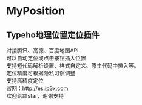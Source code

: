 # MyPosition
## Typeho地理位置定位插件  
对接腾讯、高德、百度地图API  
可以自动定位或点击按钮插入位置  
支持短代码解析设置、样式自定义、原生代码中插入等。  
定位精度可根据隐私习惯调整   
支持高精度定位  
官网：http://es.ip3x.com    
欢迎给颗star，谢谢支持  


